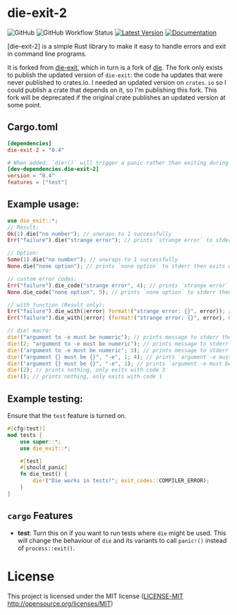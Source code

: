 # die-exit-2

![GitHub](https://img.shields.io/github/license/SeriousBug/die)
![GitHub Workflow Status](https://github.com/SeriousBug/die/workflows/tests/badge.svg)
[![Latest Version](https://img.shields.io/crates/v/die-exit-2.svg)](https://crates.io/crates/die-exit-2)
[![Documentation](https://docs.rs/die-exit-2/badge.svg)](https://docs.rs/die-exit-2)

[die-exit-2] is a simple Rust library to make it easy to handle errors and exit in command line programs.

It is forked from [die-exit], which in turn is a fork of [die]. The fork only
exists to publish the updated version of `die-exit`: the code ha updates that
were never published to crates.io. I needed an updated version on `crates.io` so
I could publish a crate that depends on it, so I'm publishing this fork. This
fork will be deprecated if the original crate publishes an updated version at
some point.

[die]: https://code.moparisthebest.com/moparisthebest/die
[die-exit]: https://github.com/Xavientois/die

## Cargo.toml

```toml
[dependencies]
die-exit-2 = "0.4"

# When added, `die!()` will trigger a panic rather than exiting during development.
[dev-dependencies.die-exit-2]
version = "0.4"
features = ["test"]
```

## Example usage:

```rust
use die_exit::*;
// Result:
Ok(1).die("no number"); // unwraps to 1 successfully
Err("failure").die("strange error"); // prints `strange error` to stderr then exits with code 1

// Option:
Some(1).die("no number"); // unwraps to 1 successfully
None.die("none option"); // prints `none option` to stderr then exits with code 1

// custom error codes:
Err("failure").die_code("strange error", 4); // prints `strange error` to stderr then exits with code 4
None.die_code("none option", 5); // prints `none option` to stderr then exits with code 5

// with function (Result only):
Err("failure").die_with(|error| format!("strange error: {}", error)); // prints `strange error: failure` to stderr then exits with code 1
Err("failure").die_with(|error| (format!("strange error: {}", error), 6)); // prints `strange error: failure` to stderr then exits with code 6

// die! macro:
die!("argument to -e must be numeric"); // prints message to stderr then exits with code 1
die!(2; "argument to -e must be numeric"); // prints message to stderr then exits with code 2
die!("argument to -e must be numeric"; 3); // prints message to stderr then exits with code 3
die!("argument {} must be {}", "-e", 1; 4); // prints `argument -e must be 1` to stderr then exits with code 4
die!("argument {} must be {}", "-e", 1); // prints `argument -e must be 1` to stderr then exits with code 1
die!(2); // prints nothing, only exits with code 3
die!(); // prints nothing, only exits with code 1
```

## Example testing:

Ensure that the `test` feature is turned on.

```rust
#[cfg(test)]
mod tests {
    use super::*;
    use die_exit::*;

    #[test]
    #[should_panic]
    fn die_test() {
        die!("Die works in tests!"; exit_codes::COMPILER_ERROR);
    }
}
```

## `cargo` Features

- **test**: Turn this on if you want to run tests where `die` might be used.
  This will change the behaviour of `die` and its variants to call `panic!()`
  instead of `process::exit()`.

# License

This project is licensed under the MIT license ([LICENSE-MIT](LICENSE-MIT)
http://opensource.org/licenses/MIT)
